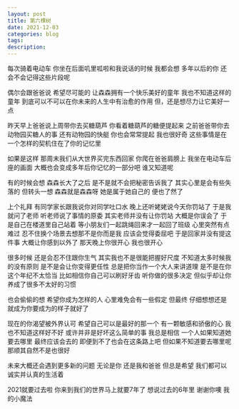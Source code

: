 ```yaml
---
layout: post
title: 第六棵树
date: 2021-12-03
categories: blog
tags: 
description: 
---
```


每次骑着电动车
你坐在后面叽里呱啦和我说话的时候
我都会想
多年以后的你
还会不会记得这些片段呢

偶尔会跟爸爸说
希望尽可能的
让森森拥有一个快乐美好的童年
我也不知道这样的童年
到底可以不可以在你未来的人生中有治愈的作用
但，还是想尽力让它美好一点

昨天早上爸爸说上周带你去买糖葫芦
你看着糖葫芦的糖便提起来
之前爸爸带你去动物园买糖人的事
还有动物园的快艇
你也会常常提起
我也很好奇
这些事情是在一个怎样的契机住在了你的记忆里

如果是这样
那周末我们从大世界买完东西回家
你爬在爸爸肩膀上
我坐在电动车后座的画面
大概也会变成多年后你记忆的一部分吧
谁又知道呢

有的时候会想
森森长大了之后
是不是就不会把秘密告诉我了
其实心里是会有些失落的
但转头一想
森森就是森森呀
她是属于她自己的
便也了然了

上个礼拜
有同学家长跟我说你对同学吐口水
晚上还听姥姥说今天你罚站了
于是我就问了老师
听老师说了事情的原委
其实老师并没有让你罚站
大概是你误会了
于是自己在楼道里自己站着
等小朋友们一起跳绳回来才一起回了班级
心里突然有点难过
忍不住换个场景去想那不是你而是我
应该会觉得委屈吧
于是回家并没有提这件事
大概让你感到以外了
那天晚上你很开心
我也很开心

很多时候
还是会忍不住跟你生气
其实我也不是很能把握好尺度
不知道太多时候我的没有原则
是不是会让你变得更任性
总是把你当作一个大人来讲道理
是不是在你这个年纪不太恰当
比如相信你自己可以刷好牙齿
听你做的很多决定
但似乎却让你养成了很多不太好的习惯

也会偷偷的想
希望你成为怎样的人
心里难免会有一些假定
但最终
仔细想想还是就成为你要成为的样子就好了

现在的你渴望被外界认可
希望自己可以是最好的那一个
有一颗敏感和骄傲的心
我也不知道这样好不好
或许并非是好坏这么简单的事
我总是相信
一个人如果知道她要去哪里
最终应该会去的
即便到不了也会在这条路上吧
但如果不知道要去哪里呢
那顺其自然不是也很好

未来大概还会遇到更多新的问题
无论是你
还是我和爸爸
但总是希望
我们都可以诚实并认真的生活着

2021就要过去啦
你来到我们的世界马上就要7年了
想说过去的6年里
谢谢你噢 我的小魔法









    

 

